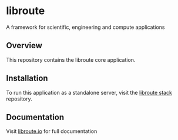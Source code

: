 # libroute
A framework for scientific, engineering and compute applications

## Overview
This repository contains the libroute core application.

## Installation
To run this application as a standalone server, visit the [libroute stack](https://github.com/libroute/libroute-stack) repository.

## Documentation
Visit [libroute.io](https://libroute.io) for full documentation
